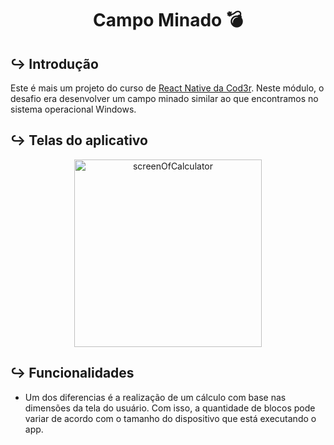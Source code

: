 <h1 align="center">Campo Minado 💣</h1>

## ↪️ Introdução

Este é mais um projeto do curso de [React Native da Cod3r](https://www.udemy.com/course/curso-react-native/). Neste módulo, o desafio era desenvolver um campo minado similar ao que encontramos no sistema operacional Windows.

## ↪️ Telas do aplicativo

<p align="center">
<img
alt="screenOfCalculator"
title="#Calculator"
width=300
src="https://i.imgur.com/zwl3uky.jpg"
/>
</p>

## ↪️ Funcionalidades

- Um dos diferencias é a realização de um cálculo com base nas dimensões da tela do usuário. Com isso, a quantidade de blocos pode variar de acordo com o tamanho do dispositivo
que está executando o app.
